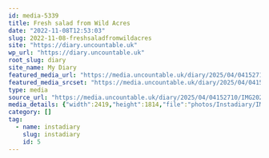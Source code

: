 ```yaml
---
id: media-5339
title: Fresh salad from Wild Acres
date: "2022-11-08T12:53:03"
slug: 2022-11-08-freshsaladfromwildacres
site: "https://diary.uncountable.uk"
wp_url: "https://diary.uncountable.uk"
root_slug: diary
site_name: My Diary
featured_media_url: "https://media.uncountable.uk/diary/2025/04/04152710/IMG20221108125303.webp"
featured_media_srcset: "https://media.uncountable.uk/diary/2025/04/04152710/IMG20221108125303-300x225.webp 300w, https://media.uncountable.uk/diary/2025/04/04152710/IMG20221108125303-1024x768.webp 1024w, https://media.uncountable.uk/diary/2025/04/04152710/IMG20221108125303-150x150.webp 150w, https://media.uncountable.uk/diary/2025/04/04152710/IMG20221108125303-640x480.webp 640w, https://media.uncountable.uk/diary/2025/04/04152710/IMG20221108125303.webp 2419w"
type: media
source_url: "https://media.uncountable.uk/diary/2025/04/04152710/IMG20221108125303.webp"
media_details: {"width":2419,"height":1814,"file":"photos/Instadiary/IMG20221108125303.webp","filesize":190588,"sizes":{"medium":{"file":"IMG20221108125303-300x225.webp","width":300,"height":225,"filesize":18790,"mime_type":"image/webp","source_url":"https://media.uncountable.uk/diary/2025/04/04152710/IMG20221108125303-300x225.webp"},"large":{"file":"IMG20221108125303-1024x768.webp","width":1024,"height":768,"filesize":121222,"mime_type":"image/webp","source_url":"https://media.uncountable.uk/diary/2025/04/04152710/IMG20221108125303-1024x768.webp"},"thumbnail":{"file":"IMG20221108125303-150x150.webp","width":150,"height":150,"filesize":7594,"mime_type":"image/webp","source_url":"https://media.uncountable.uk/diary/2025/04/04152710/IMG20221108125303-150x150.webp"},"mobwidth":{"file":"IMG20221108125303-640x480.webp","width":640,"height":480,"filesize":62200,"mime_type":"image/webp","source_url":"https://media.uncountable.uk/diary/2025/04/04152710/IMG20221108125303-640x480.webp"},"full":{"file":"IMG20221108125303.webp","width":2419,"height":1814,"mime_type":"image/webp","source_url":"https://media.uncountable.uk/diary/2025/04/04152710/IMG20221108125303.webp"}},"image_meta":{"aperture":"0","credit":"","camera":"","caption":"","created_timestamp":"0","copyright":"","focal_length":"0","iso":"0","shutter_speed":"0","title":"","orientation":"0","keywords":[]}}
category: []
tag:
  - name: instadiary
    slug: instadiary
    id: 5
---
```


